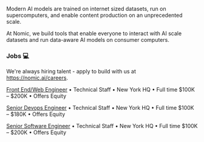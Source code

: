 Modern AI models are trained on internet sized datasets, run on supercomputers, and enable content production on an unprecedented scale. 

At Nomic, we build tools that enable everyone to interact with AI scale datasets and run data-aware AI models on consumer computers.


### Jobs :computer:
We're always hiring talent - apply to build with us at https://nomic.ai/careers.


[Front End/Web Engineer](https://jobs.ashbyhq.com/nomic.ai) • Technical Staff • New York HQ • Full time
$100K – $200K • Offers Equity

[Senior Devops Engineer](https://jobs.ashbyhq.com/nomic.ai)
• Technical Staff • New York HQ • Full time
$100K – $180K • Offers Equity

[Senior Software Engineer](https://jobs.ashbyhq.com/nomic.ai)
• Technical Staff • New York HQ • Full time
$100K – $200K • Offers Equity
